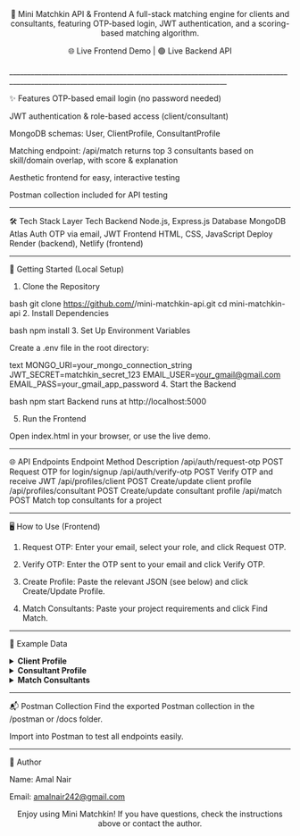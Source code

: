 <div align="center">
🧩 Mini Matchkin API & Frontend
A full-stack matching engine for clients and consultants, featuring OTP-based login, JWT authentication, and a scoring-based matching algorithm.

🌐 Live Frontend Demo  |  🟢 Live Backend API

</div>
___________________________________________________________________________________________________________________________________________


✨ Features
OTP-based email login (no password needed)

JWT authentication & role-based access (client/consultant)

MongoDB schemas: User, ClientProfile, ConsultantProfile

Matching endpoint: /api/match returns top 3 consultants based on skill/domain overlap, with score & explanation

Aesthetic frontend for easy, interactive testing

Postman collection included for API testing

___________________________________________________________________________________________________________________________________________


🛠️ Tech Stack
Layer	Tech
Backend	Node.js, Express.js
Database	MongoDB Atlas
Auth	OTP via email, JWT
Frontend	HTML, CSS, JavaScript
Deploy	Render (backend), Netlify (frontend)
___________________________________________________________________________________________________________________________________________


🚀 Getting Started (Local Setup)
1. Clone the Repository

bash
git clone https://github.com/<your-username>/mini-matchkin-api.git
cd mini-matchkin-api
2. Install Dependencies

bash
npm install
3. Set Up Environment Variables

Create a .env file in the root directory:

text
MONGO_URI=your_mongo_connection_string
JWT_SECRET=matchkin_secret_123
EMAIL_USER=your_gmail@gmail.com
EMAIL_PASS=your_gmail_app_password
4. Start the Backend

bash
npm start
Backend runs at http://localhost:5000

5. Run the Frontend

Open index.html in your browser, or use the live demo.

___________________________________________________________________________________________________________________________________________


🌐 API Endpoints
Endpoint	Method	Description
/api/auth/request-otp	POST	Request OTP for login/signup
/api/auth/verify-otp	POST	Verify OTP and receive JWT
/api/profiles/client	POST	Create/update client profile
/api/profiles/consultant	POST	Create/update consultant profile
/api/match	POST	Match top consultants for a project
___________________________________________________________________________________________________________________________________________


🖥️ How to Use (Frontend)
1. Request OTP:
Enter your email, select your role, and click Request OTP.

2. Verify OTP:
Enter the OTP sent to your email and click Verify OTP.

3. Create Profile:
Paste the relevant JSON (see below) and click Create/Update Profile.

4. Match Consultants:
Paste your project requirements and click Find Match.

___________________________________________________________________________________________________________________________________________


🎯 Example Data
<details> <summary><strong>Client Profile</strong></summary>
json
{
  "fullName": "John Client",
  "company": "Tech Corp",
  "projectHistory": [
    {
      "title": "E-commerce Platform",
      "description": "Built online marketplace",
      "domain": "E-commerce"
    }
  ]
}
</details> <details> <summary><strong>Consultant Profile</strong></summary>
json
{
  "fullName": "Alice Consultant",
  "skills": ["Node.js", "MongoDB", "API Design"],
  "domains": ["E-commerce", "Healthcare"],
  "experience": 5,
  "availability": true
}
</details> <details> <summary><strong>Match Consultants</strong></summary>
json
{
  "skills": ["Node.js", "MongoDB"],
  "domain": "E-commerce",
  "timeline": "3 months"
}
</details>

___________________________________________________________________________________________________________________________________________


📬 Postman Collection
Find the exported Postman collection in the /postman or /docs folder.

Import into Postman to test all endpoints easily.
___________________________________________________________________________________________________________________________________________


👤 Author

Name: Amal Nair

Email: amalnair242@gmail.com

<div align="center">
Enjoy using Mini Matchkin! If you have questions, check the instructions above or contact the author.

</div>

